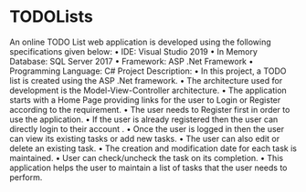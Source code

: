 # TODOLists

An online TODO List web application is developed using the following specifications given below:
•	IDE: Visual Studio 2019
•	In Memory Database: SQL Server 2017
•	Framework: ASP .Net Framework
•	Programming Language: C#
Project Description:
•	In this project, a TODO list is created using the ASP .Net framework. 
•	The architecture used for development is the Model-View-Controller architecture. 
•	The application starts with a Home Page providing links for the user to Login or Register according to the requirement. 
•	The user needs to Register first in order to use the application. 
•	If the user is already registered then the user can directly login to their account .
•	Once the user is logged in then the user can view its existing tasks or add new tasks. 
•	The user can also edit or delete an existing task. 
•	The creation and modification date for each task is maintained.
•	User can check/uncheck the task on its completion.
•	This application helps the user to maintain a list of tasks that the user needs to perform.
